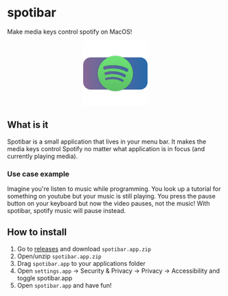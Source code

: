 # spotibar
Make media keys control spotify on MacOS!

<p align="center">
  <img src="https://github.com/mebn/spotibar/blob/main/spotibar/Assets.xcassets/AppIcon.appiconset/1024x1024.png" width="150">
</p>
  
## What is it
Spotibar is a small application that lives in your menu bar. It makes the media keys control Spotify no matter what application is in focus (and currently playing media).

### Use case example
Imagine you're listen to music while programming. You look up a tutorial for something on youtube but your music is still playing. You press the pause button on your keyboard but now the video pauses, not the music! With spotibar, spotify music will pause instead.

## How to install
1. Go to [releases](https://github.com/mebn/spotibar/releases/latest) and download `spotibar.app.zip`
1. Open/unzip `spotibar.app.zip`
1. Drag `spotibar.app` to your applications folder
1. Open `settings.app` -> Security & Privacy -> Privacy -> Accessibility and toggle spotibar.app
1. Open `spotibar.app` and have fun!
